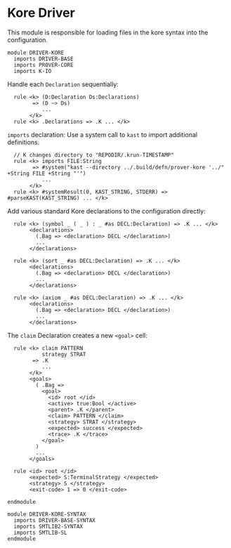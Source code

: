 Kore Driver
===========

This module is responsible for loading files in the kore syntax into the
configuration.

```k
module DRIVER-KORE
  imports DRIVER-BASE
  imports PROVER-CORE
  imports K-IO
```

Handle each `Declaration` sequentially:

```k
  rule <k> (D:Declaration Ds:Declarations)
        => (D ~> Ds)
           ...
       </k>
  rule <k> .Declarations => .K ... </k>
```

`imports` declaration: Use a system call to `kast` to import additional definitions.

```k
  // K changes directory to "REPODIR/.krun-TIMESTAMP"
  rule <k> imports FILE:String
        => #system("kast --directory ../.build/defn/prover-kore '../" +String FILE +String "'")
           ...
       </k>
  rule <k> #systemResult(0, KAST_STRING, STDERR) => #parseKAST(KAST_STRING) ... </k>
```

Add various standard Kore declarations to the configuration directly:

```k
  rule <k> (symbol _ ( _ ) : _ #as DECL:Declaration) => .K ... </k>
       <declarations>
         (.Bag => <declaration> DECL </declaration>)
         ...
       </declarations>

  rule <k> (sort _ #as DECL:Declaration) => .K ... </k>
       <declarations>
         (.Bag => <declaration> DECL </declaration>)
         ...
       </declarations>

  rule <k> (axiom _ #as DECL:Declaration) => .K ... </k>
       <declarations>
         (.Bag => <declaration> DECL </declaration>)
         ...
       </declarations>
```

The `claim` Declaration creates a new `<goal>` cell:

```k
  rule <k> claim PATTERN
           strategy STRAT
        => .K
           ...
       </k>
       <goals>
         ( .Bag =>
           <goal>
             <id> root </id>
             <active> true:Bool </active>
             <parent> .K </parent>
             <claim> PATTERN </claim>
             <strategy> STRAT </strategy>
             <expected> success </expected>
             <trace> .K </trace>
           </goal>
         )
         ...
       </goals>
```

```k
  rule <id> root </id>
       <expected> S:TerminalStrategy </expected>
       <strategy> S </strategy>
       <exit-code> 1 => 0 </exit-code>
```

```k
endmodule
```

```k
module DRIVER-KORE-SYNTAX
  imports DRIVER-BASE-SYNTAX
  imports SMTLIB2-SYNTAX
  imports SMTLIB-SL
endmodule
```
